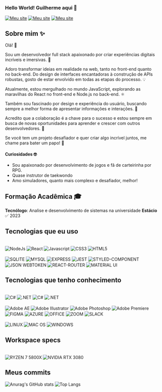 ### Hello World! Guilherme aqui 🫡

[![Meu site](https://img.shields.io/website?url=https%3A%2F%2Fguilhermejp.com%2F&up_message=UP&style=for-the-badge&label=modpacks.com.br)](https://guilhermejp.com)
[![Meu site](https://img.shields.io/website?url=https%3A%2F%2Fmodpacks.com.br%2F&up_message=UP&style=for-the-badge&label=modpacks.com.br)](https://modpacks.com.br)
[![Meu site](https://img.shields.io/badge/LinkedIn-0077B5?style=for-the-badge&logo=linkedin&logoColor=white)](https://www.linkedin.com/in/guimaxtr/)

## Sobre mim ✨

Olá! 👋

Sou um desenvolvedor full stack apaixonado por criar experiências digitais incríveis e imersivas. 🚀

Adoro transformar ideias em realidade na web, tanto no front-end quanto no back-end. Do design de interfaces encantadoras à construção de APIs robustas, gosto de estar envolvido em todas as etapas do processo. 💡

Atualmente, estou mergulhado no mundo JavaScript, explorando as maravilhas do React no front-end e Node.js no back-end. ⚛️

Também sou fascinado por design e experiência do usuário, buscando sempre a melhor forma de apresentar informações e interações. 🎨

Acredito que a colaboração é a chave para o sucesso e estou sempre em busca de novas oportunidades para aprender e crescer com outros desenvolvedores. 🤝

Se você tem um projeto desafiador e quer criar algo incrível juntos, me chame para bater um papo! 💬

#### Curiosidades 🤓

- Sou apaixonado por desenvolvimento de jogos e fã de carteirinha por RPG.
- Quase instrutor de taekwondo
- Amo simuladores, quanto mais complexo e desafiador, melhor!

## Formação Acadêmica 🎓
**Tecnólogo**: Analise e desenvolvimento de sistemas na universidade **Estácio** ✅ 2023


## Tecnologias que eu uso
<div style="display: inline_block"><br/>
    <img align="center" alt="NodeJs" src="https://img.shields.io/badge/Node.js-43853D?style=for-the-badge&logo=node.js&logoColor=white" />
    <img align="center" alt="React" src="https://img.shields.io/badge/React-20232A?style=for-the-badge&logo=react&logoColor=61DAFB"/>
    <img align="center" alt="Javascript" src="https://img.shields.io/badge/JavaScript-323330?style=for-the-badge&logo=javascript&logoColor=F7DF1E" />
    <img align="center" alt="CSS3" src="https://img.shields.io/badge/CSS3-1572B6?style=for-the-badge&logo=css3&logoColor=white" />
    <img align="center" alt="HTML5" src="https://img.shields.io/badge/HTML5-E34F26?style=for-the-badge&logo=html5&logoColor=white" />
    <br>
    <br>
    <img align="center" alt="SQLITE" src="https://img.shields.io/badge/SQLite-07405E?style=for-the-badge&logo=sqlite&logoColor=white" />
    <img align="center" alt="MYSQL" src="https://img.shields.io/badge/MySQL-005C84?style=for-the-badge&logo=mysql&logoColor=white" />
    <img align="center" alt="EXPRESS" src="https://img.shields.io/badge/Express.js-404D59?style=for-the-badge" />
    <img align="center" alt="JEST" src="https://img.shields.io/badge/Jest-323330?style=for-the-badge&logo=Jest&logoColor=white" />
    <img align="center" alt="STYLED-COMPONENT" src="https://img.shields.io/badge/styled--components-DB7093?style=for-the-badge&logo=styled-components&logoColor=white" />
    <img align="center" alt="JSON WEBTOKEN" src="https://img.shields.io/badge/json%20web%20tokens-323330?style=for-the-badge&logo=json-web-tokens&logoColor=pink" />
    <img align="center" alt="REACT-ROUTER" src="https://img.shields.io/badge/React_Router-CA4245?style=for-the-badge&logo=react-router&logoColor=white" />
    <img align="center" alt="MATERIAL UI" src="https://img.shields.io/badge/Material--UI-0081CB?style=for-the-badge&logo=material-ui&logoColor=white" />
</div>

## Tecnologias que tenho conhecimento

<div style="display: inline_block"><br/>
    <img align="center" alt="C#" src="https://img.shields.io/badge/C%23-239120?style=for-the-badge&logo=c-sharp&logoColor=white" />
    <img align="center" alt=".NET" src="https://img.shields.io/badge/.NET-5C2D91?style=for-the-badge&logo=.net&logoColor=white" />
    <img align="center" alt="C#" src="https://img.shields.io/badge/Java-ED8B00?style=for-the-badge&logo=openjdk&logoColor=white" />
    <img align="center" alt=".NET" src="https://img.shields.io/badge/MongoDB-4EA94B?style=for-the-badge&logo=mongodb&logoColor=white" />
    <br>
    <br>
    <img align="center" alt="Adobe AE" src="https://img.shields.io/badge/Adobe%20after%20affects-CF96FD?style=for-the-badge&logo=Adobe%20after%20effects&logoColor=393665" />
    <img align="center" alt="Adobe Illustrator" src="https://img.shields.io/badge/Adobe%20Illustrator-FF9A00?style=for-the-badge&logo=adobe%20illustrator&logoColor=white" />
    <img align="center" alt="Adobe Photoshop" src="https://img.shields.io/badge/Adobe%20Photoshop-31A8FF?style=for-the-badge&logo=Adobe%20Photoshop&logoColor=black"/>
    <img align="center" alt="Adobe Premiere" src="https://img.shields.io/badge/Adobe%20Premiere%20Pro-9999FF?style=for-the-badge&logo=Adobe%20Premiere%20Pro&logoColor=white" />
    <img align="center" alt="FIGMA" src="https://img.shields.io/badge/Figma-F24E1E?style=for-the-badge&logo=figma&logoColor=white" />
     <img align="center" alt="AZURE" src="https://img.shields.io/badge/Microsoft_Azure-0089D6?style=for-the-badge&logo=microsoft-azure&logoColor=white" />
    <img align="center" alt="OFFICE" src="https://img.shields.io/badge/Microsoft_Office-D83B01?style=for-the-badge&logo=microsoft-office&logoColor=white" />
    <img align="center" alt="ZOOM" src="https://img.shields.io/badge/Zoom-2D8CFF?style=for-the-badge&logo=zoom&logoColor=white" />
    <img align="center" alt="SLACK" src="https://img.shields.io/badge/Slack-4A154B?style=for-the-badge&logo=slack&logoColor=white" />
    <br>
    <br>
    <img align="center" alt="LINUX" src="https://img.shields.io/badge/Linux-FCC624?style=for-the-badge&logo=linux&logoColor=black" />
    <img align="center" alt="MAC OS" src="https://img.shields.io/badge/mac%20os-000000?style=for-the-badge&logo=apple&logoColor=white" />
    <img align="center" alt="WINDOWS" src="https://img.shields.io/badge/Windows-0078D6?style=for-the-badge&logo=windows&logoColor=white" />
 

</div>

## Workspace specs

<div style="display: inline_block"><br/>
    <img align="center" alt="RYZEN 7 5800X" src="https://img.shields.io/badge/AMD-Ryzen_7_5800X-ED1C24?style=for-the-badge&logo=amd&logoColor=white" />
    <img align="center" alt="NVIDIA RTX 3080" src="https://img.shields.io/badge/NVIDIA-RTX 3080-76B900?style=for-the-badge&logo=nvidia&logoColor=white" />
</div>

## Meus commits
![Anurag's GitHub stats](https://github-readme-stats.vercel.app/api?username=maxtherox&show_icons=true&theme=dracula)
![Top Langs](https://github-readme-stats.vercel.app/api/top-langs/?username=maxtherox&layout=compact&theme=dracula)
